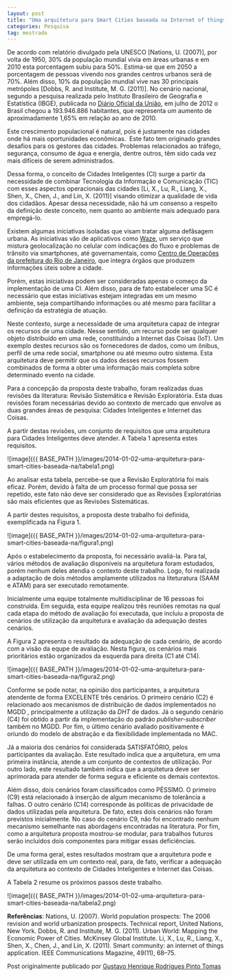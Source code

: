 ```yaml
---
layout: post
title: "Uma arquitetura para Smart Cities baseada na Internet of things"
categories: Pesquisa
tag: mestrado
---
```


De acordo com relatório divulgado pela UNESCO [Nations, U. (2007)], por volta de 1950, 30% da população mundial vivia em áreas urbanas e em 2010 esta porcentagem subiu para 50%. Estima-se que em 2050 a porcentagem de pessoas vivendo nos grandes centros urbanos será de 70%. Além disso, 10% da população mundial vive nas 30 principais metrópoles [Dobbs, R. and Institute, M. G. (2011)]. No cenário nacional, segundo a pesquisa realizada pelo Instituto Brasileiro de Geografia e Estatística (IBGE), publicada no [Diário Oficial da União](http://saladeimprensa.ibge.gov.br/noticias?view=noticia%5C&amp;idnoticia=2204), em julho de 2012 o Brasil chegou a 193.946.886 habitantes, que representa um aumento de aproximadamente 1,65% em relação ao ano de 2010.

Este crescimento populacional é natural, pois é justamente nas cidades onde há mais oportunidades econômicas.&nbsp; Este fato tem originado grandes desafios para os gestores das cidades. Problemas relacionados ao tráfego, segurança, consumo de água e energia, dentre outros, têm sido cada vez mais difíceis de serem administrados.

Dessa forma, o conceito de Cidades Inteligentes (CI) surge a partir da necessidade de combinar Tecnologia da Informação e Comunicação (TIC) com esses aspectos operacionais das cidades [Li, X., Lu, R., Liang, X., Shen, X., Chen, J., and Lin, X. (2011)] visando otimizar a qualidade de vida dos cidadãos. Apesar dessa necessidade, não há um consenso a respeito da definição deste conceito, nem quanto ao ambiente mais adequado para empregá-lo.

Existem algumas iniciativas isoladas que visam tratar alguma defâsagem urbana. As iniciativas vão de aplicativos como [Waze](https://www.waze.com/), um serviço que mistura geolocalização no celular com indicações do fluxo e problemas de trânsito via smartphones, até governamentais, como [Centro de Operações da prefeitura do Rio de Janeiro](http://www.rio.rj.gov.br/web/corio), que integra órgãos que produzem informações úteis sobre a cidade.

Porém, estas iniciativas podem ser consideradas apenas o começo da implementação de uma CI. Além disso, para de fato estabelecer uma SC é necessário que estas iniciativas estejam integradas em um mesmo ambiente, seja compartilhando informações ou até mesmo para facilitar a definição da estratégia de atuação.

Neste contexto, surge a necessidade de uma arquitetura capaz de integrar os recursos de uma cidade. Nesse sentido, um recurso pode ser qualquer objeto distribuído em uma rede, constituindo a Internet das Coisas (IoT). Um exemplo destes recursos são os fornecedores de dados, como um ônibus, perfil de uma rede social, smartphone ou até mesmo outro sistema. Esta arquitetura deve permitir que os dados desses recursos fossem combinados de forma a obter uma informação mais completa sobre determinado evento na cidade.

Para a concepção da proposta deste trabalho, foram realizadas duas revisões da literatura: Revisão Sistemática e Revisão Exploratória. Esta duas revisões foram necessárias devido ao contexto de mercado que envolve as duas grandes áreas de pesquisa: Cidades Inteligentes e Internet das Coisas. 

A partir destas revisões, um conjunto de requisitos que uma arquitetura para Cidades Inteligentes deve atender. A Tabela 1 apresenta estes requisitos.

![image]({{ BASE_PATH }}/images/2014-01-02-uma-arquitetura-para-smart-cities-baseada-na/tabela1.png)

Ao analisar esta tabela, percebe-se que a Revisão Exploratória foi mais eficaz. Porém, devido à falta de um processo formal que possa ser repetido, este fato não deve ser considerado que as Revisões Exploratórias são mais eficientes que as Revisões Sistemáticas.

A partir destes requisitos, a proposta deste trabalho foi definida, exemplificada na Figura 1.

![image]({{ BASE_PATH }}/images/2014-01-02-uma-arquitetura-para-smart-cities-baseada-na/figura1.png)

Após o estabelecimento da proposta, foi necessário avaliá-la. Para tal, vários métodos de avaliação disponíveis na arquitetura foram estudados, porém nenhum deles atendia o contexto deste trabalho. Logo, foi realizada a adaptação de dois métodos amplamente utilizados na liteturatura (SAAM e ATAM) para ser executado remotamente.

Inicialmente uma equipe totalmente multidisciplinar de 16 pessoas foi construída. Em seguida, esta equipe realizou três reuniões remotas na qual cada etapa do método de avaliação foi executada, que incluiu a proposta de cenários de utilização da arquitetura e avaliação da adequação destes cenários.

A Figura 2&nbsp;apresenta o resultado da adequação de cada cenário, de acordo com a visão da equpe de avaliação. Nesta figura, os cenários mais prioritários estão organizados da esquerda para direita (C1 até C14).

![image]({{ BASE_PATH }}/images/2014-01-02-uma-arquitetura-para-smart-cities-baseada-na/figura2.png)

Conforme se pode notar, na opinião dos participantes, a arquitetura atendente de forma EXCELENTE três cenários. O primeiro cenário (C2) é relacionado aos mecanismos de distribuição de dados implementados no MGDD , principalmente a utilização da _DHT_ de dados. Já o segundo cenário (C4) foi obtido a partir da implementação do padrão _publisher-subscriber_ também no MGDD. Por fim, o último cenário avaliado positivamente é oriundo do modelo de abstração e da flexibilidade implementada no MAC.

Já a maioria dos cenários foi considerada SATISFATÓRIO, pelos participantes da avaliação. Este resultado indica que a arquitetura, em uma primeira instância, atende a um conjunto de contextos de utilização. Por outro lado, este resultado também indica que a arquitetura deve ser aprimorada para atender de forma segura e eficiente os demais contextos.

Além disso, dois cenários foram classificados como PÉSSIMO. O primeiro (C9) está relacionado à inserção de algum mecanismo de tolerância a falhas. O outro cenário (C14) corresponde às políticas de privacidade de dados utilizadas pela arquitetura. De fato, estes dois cenários não foram previstos inicialmente. No caso do cenário C9, não foi encontrado nenhum mecanismo semelhante nas abordagens encontradas na literatura. Por fim, como a arquitetura proposta mostrou-se modular, para trabalhos futuros serão incluídos dois componentes para mitigar essas deficiências.

De uma forma geral, estes resultados mostram que a arquitetura pode e deve ser utilizada em um contexto real, para, de fato, verificar a adequação da arquitetura ao contexto de Cidades Inteligentes e Internet das Coisas.

A Tabela 2 resume os próximos passos deste trabalho.

![image]({{ BASE_PATH }}/images/2014-01-02-uma-arquitetura-para-smart-cities-baseada-na/tabela2.png)

**Referências**:
Nations, U. (2007). World population prospects: The 2006 revision and world urbanization prospects. Technical report, United Nations, New York.
Dobbs, R. and Institute, M. G. (2011). Urban World: Mapping the Economic Power of Cities. McKinsey Global Institute.
Li, X., Lu, R., Liang, X., Shen, X., Chen, J., and Lin, X. (2011). Smart community: an internet of things application. IEEE Communications Magazine, 49(11), 68–75.

Post originalmente publicado por [Gustavo Henrique Rodrigues Pinto Tomas](http://www.gustahrodrigues.com/)